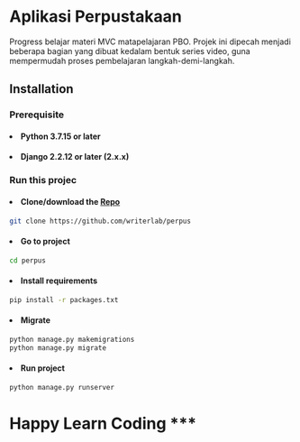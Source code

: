 # Aplikasi Perpustakaan

Progress belajar materi MVC matapelajaran PBO. Projek ini dipecah menjadi beberapa bagian yang dibuat kedalam bentuk series video, guna mempermudah proses pembelajaran langkah-demi-langkah.

## Installation

### Prerequisite

#### <li>Python 3.7.15 or later</li>

#### <li>Django 2.2.12 or later (2.x.x)</li>

### Run this projec

#### <li>Clone/download the [Repo](https://github.com/writerlab/perpus#aplikasi-perpustakaan)</li>
 
```bash
git clone https://github.com/writerlab/perpus
```

#### <li>Go to project</li>
 
```bash
cd perpus
```

#### <li>Install requirements</li>
 
```bash
pip install -r packages.txt
```

#### <li>Migrate</li>
 
```bash
python manage.py makemigrations
python manage.py migrate
```

#### <li>Run project</li>
 
```bash
python manage.py runserver
```

# Happy Learn Coding ***

